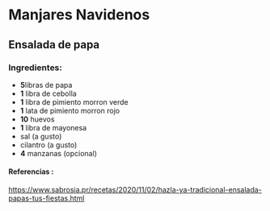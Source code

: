# Manjares Navidenos
## Ensalada de papa
### Ingredientes:
- **5**libras de papa
- **1** libra de cebolla
- **1** libra de pimiento morron verde
- **1** lata de pimiento morron rojo
- **10** huevos
- **1** libra de mayonesa
- sal (a gusto)
- cilantro (a gusto)
- **4** manzanas (opcional)
#### Referencias :
https://www.sabrosia.pr/recetas/2020/11/02/hazla-ya-tradicional-ensalada-papas-tus-fiestas.html
